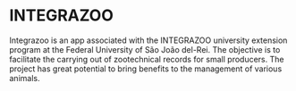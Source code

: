 # INTEGRAZOO

Integrazoo is an app associated with the INTEGRAZOO university extension program at the Federal University of São João del-Rei. The objective is to facilitate the carrying out of zootechnical records for small producers. The project has great potential to bring benefits to the management of various animals.
